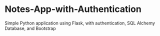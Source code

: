 # Notes-App-with-Authentication
Simple Python application using Flask, with authentication, SQL Alchemy Database, and Bootstrap
